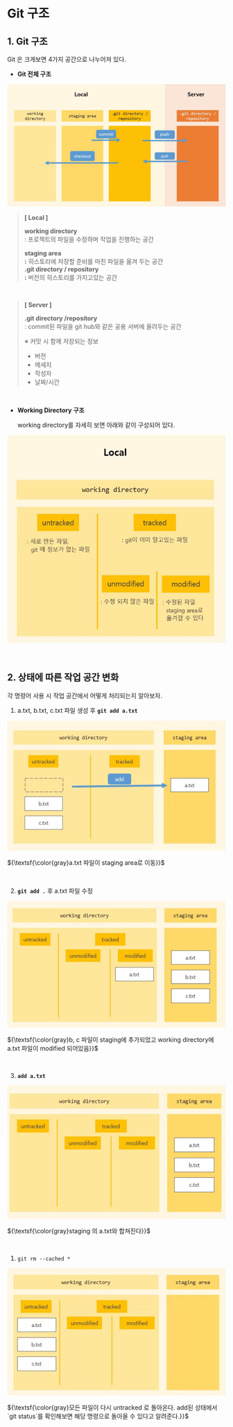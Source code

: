 
# Git 구조

## 1. Git 구조

Git 은 크게보면 4가지 공간으로 나누어져 있다. 

- **Git 전체 구조**

![git structure](./img/git_structure.png)

> **[ Local ]**
> 
> **working directory**\
> : 프로젝트의 파일을 수정하며 작업을 진행하는 공간
> 
> **staging area\
> :** 히스토리에 저장할 준비를 마친 파일을 옮겨 두는 공간\
> **.git directory / repository\
> :** 버전의 히스토리를 가지고있는 공간
> 

<br />

> **[ Server ]**
>
> **.git directory /repository**\
> : commit된 파일을 git hub와 같은 공용 서버에 올려두는 공간
>
> ※ 커밋 시 함께 저장되는 정보
> - 버전
> - 메세지
> - 작성자
> - 날짜/시간
> 

<br />

- **Working Directory 구조**
    
    working directory를 자세히 보면 아래와 같이 구성되어 있다.
    

![working directory](./img/working_directory.png)

<br />

## 2. 상태에 따른 작업 공간 변화

각 명령어 사용 시 작업 공간에서 어떻게 처리되는지 알아보자.

1. a.txt, b.txt, c.txt 파일 생성 후 **`git add a.txt`**

![status 1](./img/status_1.png)

${\textsf{\color{gray}a.txt 파일이 staging area로 이동}}$

<br />

2. **`git add .`** 후 a.txt 파일 수정
    
![status 2](./img/status_2.png)

${\textsf{\color{gray}b, c 파일이 staging에 추가되었고 working directory에 a.txt 파일이 modified 되어있음}}$

<br />

3.  **`add a.txt`**  
    
![status_3](./img/status_3.png)

${\textsf{\color{gray}staging 의 a.txt와 합쳐진다}}$

<br />

1. `git rm --cached *` 
    
![status_4](./img/status_4.png)

${\textsf{\color{gray}모든 파일이 다시 untracked 로 돌아온다.  add된 상태에서 `git status`를 확인해보면 해당 명령으로 돌아올 수 있다고 알려준다.}}$